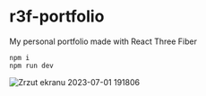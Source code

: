 # r3f-portfolio
My personal portfolio made with React Three Fiber

```
npm i
npm run dev
```

![Zrzut ekranu 2023-07-01 191806](https://github.com/MeloonDev/r3f-portfolio/assets/101139202/b181134a-d6e0-4f0a-8b4a-43592a8dbad0)

